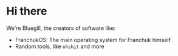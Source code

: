 # Hi there

We're Bluegill, the creators of software like:
- FranchukOS: The main operating system for Franchuk himself.
- Random tools, like `ohshit` and more
